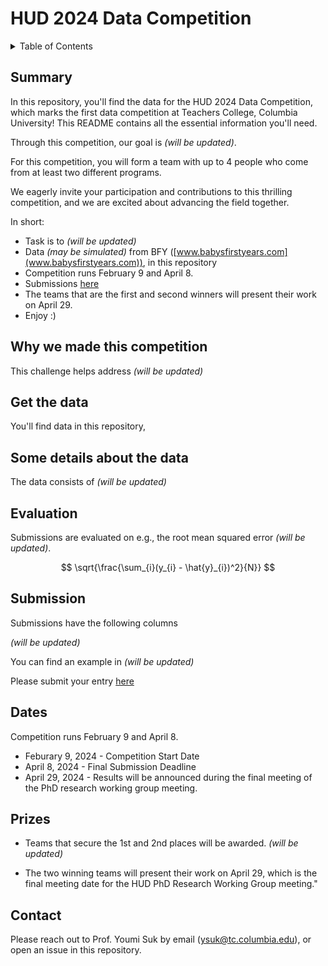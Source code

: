 # HUD 2024 Data Competition

<details><summary>Table of Contents</summary><p>

* [Summary](#summary)
* [Why we made this competition](#why-we-made-this-competition)
* [Get the data](#get-the-data)
* [Some details about the data](#some-details-about-the-data)
* [Evaluation](#evaluation)
* [Submission](#submission)
* [Dates](#dates)
* [Prizes](#prizes)
* [Contact](#contact)
</p></details><p></p>

## Summary

In this repository, you'll find the data for the HUD 2024 Data Competition, which marks the first data competition at Teachers College, Columbia University! This README contains all the essential information you'll need.

Through this competition, our goal is *(will be updated)*.

For this competition, you will form a team with up to 4 people who come from at least two different programs.

We eagerly invite your participation and contributions to this thrilling competition, and we are excited about advancing the field together.

In short:

- Task is to *(will be updated)*
- Data *(may be simulated)* from BFY ([www.babysfirstyears.com](www.babysfirstyears.com)), in this repository
- Competition runs February 9 and April 8. 
- Submissions [here]()
- The teams that are the first and second winners will present their work on April 29.
- Enjoy :)

## Why we made this competition

This challenge helps address *(will be updated)*

## Get the data

You'll find data in this repository, 

## Some details about the data

The data consists of *(will be updated)*

## Evaluation
Submissions are evaluated on e.g., the root mean squared error *(will be updated)*.

```math 

    \sqrt{\frac{\sum_{i}(y_{i} - \hat{y}_{i})^2}{N}}

```

## Submission

Submissions have the following columns

*(will be updated)*

You can find an example in *(will be updated)*

Please submit your entry [here]()


## Dates

Competition runs February 9 and April 8. 
- Feburary 9, 2024 - Competition Start Date
- April 8, 2024 - Final Submission Deadline
- April 29, 2024 - Results will be announced during the final meeting of the PhD research working group meeting.

## Prizes

- Teams that secure the 1st and 2nd places will be awarded. *(will be updated)*

- The two winning teams will present their work on April 29, which is the final meeting date for the HUD PhD Research Working Group meeting."


## Contact

Please reach out to Prof. Youmi Suk by email (ysuk@tc.columbia.edu), or open an issue in this repository.
